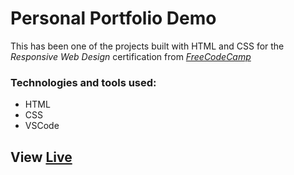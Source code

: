 # Personal Portfolio Demo

This has been one of the projects built with HTML and CSS for the *Responsive Web Design* certification from [*FreeCodeCamp*](https://www.freecodecamp.org/)

### Technologies and tools used:

- HTML
- CSS
- VSCode

## View [Live](https://codepen.io/laura-rodd/full/ZEbJbrj)
